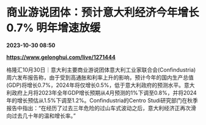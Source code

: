 # 商业游说团体：预计意大利经济今年增长0.7% 明年增速放缓

**2023-10-30 08:50**

**https://www.gelonghui.com/live/1271444**

格隆汇10月30日｜意大利主要商业游说团体意大利工业家联合会(Confindustria)周六发布报告称，由于受到高通胀和利率上升的影响，预计今年的国内生产总值(GDP)将增长0.7%，2024年将仅增长0.5%，低于意大利政府的预测水平。意大利政府上月将2023年全年GDP增长预期从4月预测的1%下调至0.8%，并将2024年的增长预估从1.5%下调至1.2%。Confindustria的Centro Studi研究部门在秋季报告中指出：“在经历了过去三年危险的过山车式波动之后，意大利经济正再次滑向过去几十年的温和增长率。”